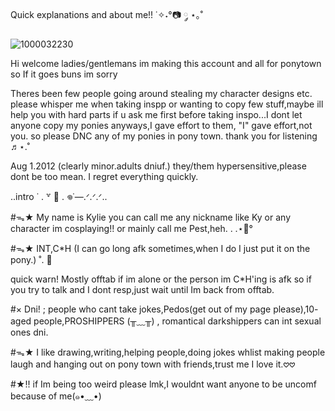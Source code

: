 Quick explanations and about me!! ˙✧˖°📷 ༘ ⋆｡˚

![1000032230](https://github.com/user-attachments/assets/21d86884-7579-4441-9010-7b676e0de486)

Hi welcome ladies/gentlemans im making this account and all for ponytown so If it goes buns im sorry

Theres been few people going around stealing my character designs etc. please whisper me when taking inspp or wanting to copy few stuff,maybe ill help you with hard parts if u ask me first before taking inspo...I dont let anyone copy my ponies anyways,I gave effort to them, "I" gave effort,not you. so please DNC any of my ponies in pony town. thank you for listening ♬⋆.˚

Aug 1.2012 (clearly minor.adults dniuf.) they/them 
hypersensitive,please dont be too mean. I regret everything quickly.

..intro ˙ . ꒷ 🍰 . 𖦹˙—.ᐟ.ᐟ.ᐟ..

#ᯓ★ My name is Kylie you can call me any nickname like Ky or any character im cosplaying!! or mainly call me Pest,heh. . .⋆🐾°

#ᯓ★ INT,C*H (I can go long afk sometimes,when I do I just put it on the pony.) ˚. 🌈

quick warn! Mostly offtab if im alone or the person im C*H'ing is afk so if you try to talk and I dont resp,just wait until Im back from offtab.

#× Dni! ; people who cant take jokes,Pedos(get out of my page please),10- aged people,PROSHIPPERS (╥﹏╥) , romantical darkshippers can int sexual ones dni.

#ᯓ★ I like drawing,writing,helping people,doing jokes whlist making people laugh and hanging out on pony town with friends,trust me I love it.𖹭𖹭

#★!! if Im being too weird please lmk,I wouldnt want anyone to be uncomf because of me(⁠๑⁠•⁠﹏⁠•⁠)

<!--
**P3stTheBeetle/P3stTheBeetle** is a ✨ _special_ ✨ repository because its `README.md` (this file) appears on your GitHub profile.

Here are some ideas to get you started:

- 🔭 I’m currently working on ...
- 🌱 I’m currently learning ...
- 👯 I’m looking to collaborate on ...
- 🤔 I’m looking for help with ...
- 💬 Ask me about ...
- 📫 How to reach me: ...
- 😄 Pronouns: ...
- ⚡ Fun fact: ...
-->
